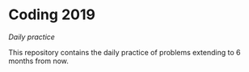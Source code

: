 # **Coding 2019**
_Daily practice_
  
  
  This repository contains the daily practice of problems extending to 6 months from now.
